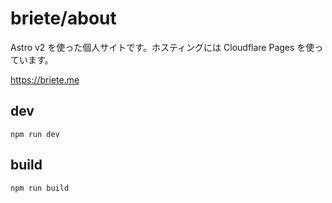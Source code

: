 # briete/about
 
Astro v2 を使った個人サイトです。ホスティングには Cloudflare Pages を使っています。

https://briete.me

## dev

```
npm run dev
```

## build

```
npm run build
```